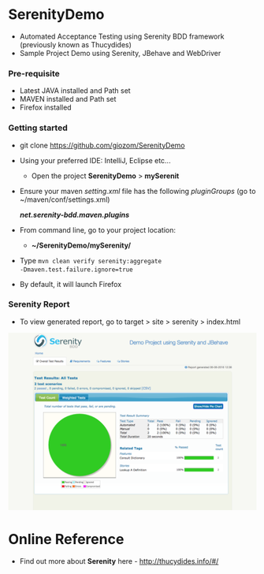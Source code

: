 # SerenityDemo
* Automated Acceptance Testing using Serenity BDD framework (previously known as Thucydides)
* Sample Project Demo using Serenity, JBehave and WebDriver

### Pre-requisite
* Latest JAVA installed and Path set
* MAVEN installed and Path set
* Firefox installed

### Getting started
* git clone https://github.com/giozom/SerenityDemo
* Using your preferred IDE: IntelliJ, Eclipse etc... 
   * Open the project **SerenityDemo** > **mySerenit**
* Ensure your maven _setting.xml_ file has the following _pluginGroups_ (go to ~/maven/conf/settings.xml)

    **_<pluginGroups><pluginGroup>net.serenity-bdd.maven.plugins</pluginGroup></pluginGroups>_**
* From command line, go to your project location:
  * **~/SerenityDemo/mySerenity/**
* Type <code>mvn clean verify serenity:aggregate -Dmaven.test.failure.ignore=true</code>
* By default, it will launch Firefox

### Serenity Report
* To view generated report, go to target > site > serenity > index.html

![Alt text](https://github.com/giozom/SerenityDemo/blob/master/mySerenity/misc/SerenityReports.png "Serenity Report")

# Online Reference
* Find out more about **Serenity** here - http://thucydides.info/#/


